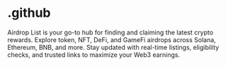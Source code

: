 # .github
Airdrop List is your go-to hub for finding and claiming the latest crypto rewards. Explore token, NFT, DeFi, and GameFi airdrops across Solana, Ethereum, BNB, and more. Stay updated with real-time listings, eligibility checks, and trusted links to maximize your Web3 earnings.
